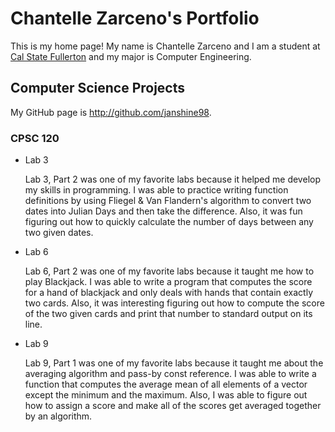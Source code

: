 # Chantelle Zarceno's Portfolio

This is my home page! My name is Chantelle Zarceno and I am a student at [Cal State Fullerton](http://www.fullerton.edu/) and my major is Computer Engineering.

## Computer Science Projects

My GitHub page is http://github.com/janshine98.

### CPSC 120

* Lab 3

    Lab 3, Part 2 was one of my favorite labs because it helped me develop my skills in programming. 
    I was able to practice writing function definitions by using Fliegel & Van Flandern's algorithm to convert two dates into Julian Days and then take the difference.
    Also, it was fun figuring out how to quickly calculate the number of days between any two given dates.

* Lab 6

    Lab 6, Part 2 was one of my favorite labs because it taught me how to play Blackjack. 
    I was able to write a program that computes the score for a hand of blackjack and only deals with hands that contain exactly two cards.
    Also, it was interesting figuring out how to compute the score of the two given cards and print that number to standard output on its line.

* Lab 9

    Lab 9, Part 1 was one of my favorite labs because it taught me about the averaging algorithm and pass-by const reference.
    I was able to write a function that computes the average mean of all elements of a vector except the minimum and the maximum.
    Also, I was able to figure out how to assign a score and make all of the scores get averaged together by an algorithm.
